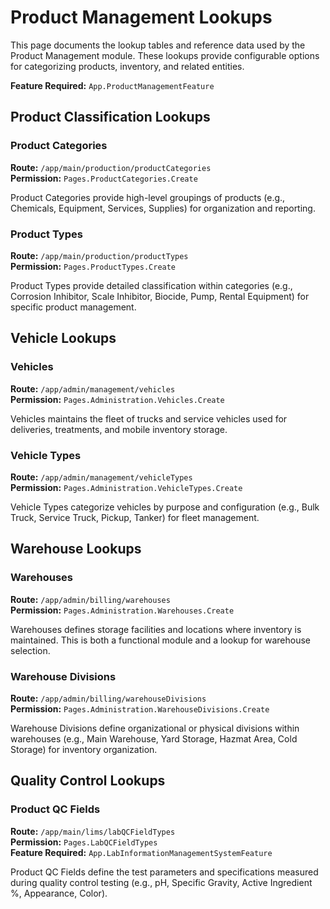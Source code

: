 # Product Management Lookups

This page documents the lookup tables and reference data used by the Product Management module. These lookups provide configurable options for categorizing products, inventory, and related entities.

**Feature Required:** `App.ProductManagementFeature`

## Product Classification Lookups

### Product Categories
**Route:** `/app/main/production/productCategories`  
**Permission:** `Pages.ProductCategories.Create`

Product Categories provide high-level groupings of products (e.g., Chemicals, Equipment, Services, Supplies) for organization and reporting.

### Product Types
**Route:** `/app/main/production/productTypes`  
**Permission:** `Pages.ProductTypes.Create`

Product Types provide detailed classification within categories (e.g., Corrosion Inhibitor, Scale Inhibitor, Biocide, Pump, Rental Equipment) for specific product management.

## Vehicle Lookups

### Vehicles
**Route:** `/app/admin/management/vehicles`  
**Permission:** `Pages.Administration.Vehicles.Create`

Vehicles maintains the fleet of trucks and service vehicles used for deliveries, treatments, and mobile inventory storage.

### Vehicle Types
**Route:** `/app/admin/management/vehicleTypes`  
**Permission:** `Pages.Administration.VehicleTypes.Create`

Vehicle Types categorize vehicles by purpose and configuration (e.g., Bulk Truck, Service Truck, Pickup, Tanker) for fleet management.

## Warehouse Lookups

### Warehouses
**Route:** `/app/admin/billing/warehouses`  
**Permission:** `Pages.Administration.Warehouses.Create`

Warehouses defines storage facilities and locations where inventory is maintained. This is both a functional module and a lookup for warehouse selection.

### Warehouse Divisions
**Route:** `/app/admin/billing/warehouseDivisions`  
**Permission:** `Pages.Administration.WarehouseDivisions.Create`

Warehouse Divisions define organizational or physical divisions within warehouses (e.g., Main Warehouse, Yard Storage, Hazmat Area, Cold Storage) for inventory organization.

## Quality Control Lookups

### Product QC Fields
**Route:** `/app/main/lims/labQCFieldTypes`  
**Permission:** `Pages.LabQCFieldTypes`  
**Feature Required:** `App.LabInformationManagementSystemFeature`

Product QC Fields define the test parameters and specifications measured during quality control testing (e.g., pH, Specific Gravity, Active Ingredient %, Appearance, Color).

